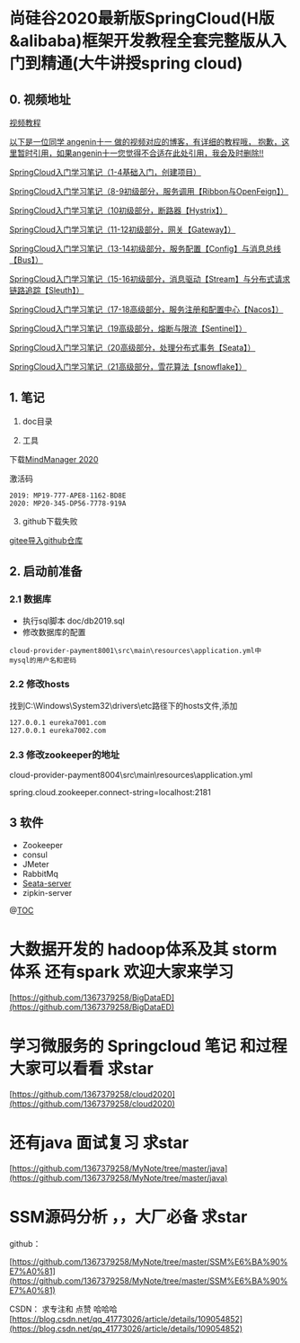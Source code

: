 # 尚硅谷2020最新版SpringCloud(H版&alibaba)框架开发教程全套完整版从入门到精通(大牛讲授spring cloud)

## 0. 视频地址

[视频教程](https://www.bilibili.com/video/av93813318)

[以下是一位同学 angenin十一 做的视频对应的博客，有详细的教程哦， 抱歉，这里暂时引用，如果angenin十一您觉得不合适在此处引用，我会及时删除!! ]()

[SpringCloud入门学习笔记（1-4基础入门，创建项目） ](https://blog.csdn.net/qq_36903261/article/details/106507150)

[SpringCloud入门学习笔记（8-9初级部分，服务调用【Ribbon与OpenFeign】）](https://blog.csdn.net/qq_36903261/article/details/106590923)

[SpringCloud入门学习笔记（10初级部分，断路器【Hystrix】）](https://blog.csdn.net/qq_36903261/article/details/106614077)

[SpringCloud入门学习笔记（11-12初级部分，网关【Gateway】）](https://blog.csdn.net/qq_36903261/article/details/106635918)

[SpringCloud入门学习笔记（13-14初级部分，服务配置【Config】与消息总线【Bus】）](https://blog.csdn.net/qq_36903261/article/details/106814648)

[SpringCloud入门学习笔记（15-16初级部分，消息驱动【Stream】与分布式请求链路追踪【Sleuth】）](https://blog.csdn.net/qq_36903261/article/details/106834598)

[SpringCloud入门学习笔记（17-18高级部分，服务注册和配置中心【Nacos】）](https://blog.csdn.net/qq_36903261/article/details/106835279)

[SpringCloud入门学习笔记（19高级部分，熔断与限流【Sentinel】）](https://blog.csdn.net/qq_36903261/article/details/106899215)

[SpringCloud入门学习笔记（20高级部分，处理分布式事务【Seata】）](https://blog.csdn.net/qq_36903261/article/details/107009285)

[SpringCloud入门学习笔记（21高级部分，雪花算法【snowflake】）](https://blog.csdn.net/qq_36903261/article/details/107045717)



## 1. 笔记
1) doc目录

2) 工具

下载[MindManager 2020](http://dwnld.mindjet.com/stubs/Builds/MindManager2020/20_0_334/64Bit/MindManager%202020.msi)

激活码
```text
2019: MP19-777-APE8-1162-BD8E
2020: MP20-345-DP56-7778-919A
```

3) github下载失败

[gitee导入github仓库](https://gitee.com/projects/import/github/status)

## 2. 启动前准备
### 2.1 数据库
* 执行sql脚本 doc/db2019.sql
* 修改数据库的配置

```text
cloud-provider-payment8001\src\main\resources\application.yml中
mysql的用户名和密码
```

### 2.2 修改hosts
找到C:\Windows\System32\drivers\etc路径下的hosts文件,添加

```text
127.0.0.1 eureka7001.com
127.0.0.1 eureka7002.com
```
### 2.3 修改zookeeper的地址

cloud-provider-payment8004\src\main\resources\application.yml

spring.cloud.zookeeper.connect-string=localhost:2181

## 3 软件
* Zookeeper
* consul
* JMeter
* RabbitMq
* [Seata-server](https://github.com/seata/seata/releases/download/v0.9.0/seata-server-0.9.0.zip)
* zipkin-server



@[TOC](Java后端学习资料-------大厂必备----(正在连载))

# 大数据开发的 hadoop体系及其 storm体系 还有spark 欢迎大家来学习

[https://github.com/1367379258/BigDataED](https://github.com/1367379258/BigDataED)

# 学习微服务的 Springcloud 笔记 和过程 大家可以看看 求star

[https://github.com/1367379258/cloud2020](https://github.com/1367379258/cloud2020)

# 还有java 面试复习  求star
[https://github.com/1367379258/MyNote/tree/master/java](https://github.com/1367379258/MyNote/tree/master/java)

# SSM源码分析 ，，大厂必备  求star
github： 

[https://github.com/1367379258/MyNote/tree/master/SSM%E6%BA%90%E7%A0%81](https://github.com/1367379258/MyNote/tree/master/SSM%E6%BA%90%E7%A0%81)

CSDN：              求专注和 点赞  哈哈哈
[https://blog.csdn.net/qq_41773026/article/details/109054852](https://blog.csdn.net/qq_41773026/article/details/109054852)

